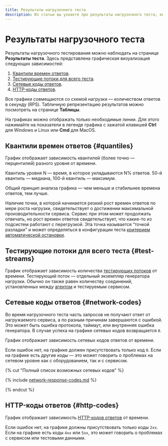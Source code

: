```yaml
---
title: Результаты нагрузочного теста
description: Из статьи вы узнаете про результаты нагрузочного теста, квантили времен ответов, тестирующие потоки для всего теста, сетевые коды ответов, HTTP-коды ответа.
---
```


# Результаты нагрузочного теста

Результаты нагрузочного тестирования можно наблюдать на странице **Результаты теста**. Здесь представлена графическая визуализация следующих зависимостей:

1. [Квантили времен ответов](#quantiles).
1. [Тестирующие потоки для всего теста](#test-streams).
1. [Сетевые коды ответов](#network-codes).
1. [HTTP-коды ответов](#http-codes).

Все графики совмещаются со схемой нагрузки — количеством ответов в секунду (RPS).
Табличную репрезентацию результатов можно посмотреть на странице **Таблицы**.

На графиках можно отображать только необходимые линии. Для этого нажимайте на показатели в легенде графика с зажатой клавишей **Ctrl** для Windows и Linux или **Cmd** для MacOS. 

## Квантили времен ответов {#quantiles}

График отображает зависимость квантилей (более точно — перцентилей) разного уровня от времени. 

Квантиль уровня N — время, в которое укладываются N% ответов. 50-й квантиль — медиана, 100-й квантиль — максимум.

Общий принцип анализа графика — чем меньше и стабильнее времена ответов, тем лучше.

Наличие точки, в которой начинается резкий рост времен ответов по мере роста нагрузки, свидетельствует о достижении максимальной производительности сервиса. Сервис при этом может продолжать отвечать, но рост времен ответов свидетельствует, что какие-то из подсистем работают с перегрузкой. Эта точка называется <q>точкой разладки</q> и может определяться в конфигурации теста [критерием автоматической остановки](auto-stop.md#basic-criteria).

## Тестирующие потоки для всего теста {#test-streams}

График отображает зависимость количества [тестирующих потоков](testing-stream.md) от времени.
Тестирующий поток — отдельный экземпляр генератора нагрузки. Обычно он также равен количеству соединений, установленных между [агентом](agent.md) и тестируемым сервисом.

## Сетевые коды ответов {#network-codes}

Во время нагрузочного теста часть запросов не получают ответ от нагружаемого сервиса, а по разным причинам завершаются с ошибкой. Это может быть ошибка протокола, таймаут, или внутренняя ошибка генератора. В случае успеха на графике сетевых кодов возвращается `0`.

График отображает зависимость сетевых кодов ответов от времени.

Если ошибок нет, на графике должен присутствовать только код `0`. Если на графике есть другие коды — это может говорить о проблемах на сетевом уровне как с оборудованием, так и с сервисом.

{% cut "Полный список возможных сетевых кодов" %} 

{% include [network-response-codes.md](../../_includes/load-testing/network-response-codes.md) %}

{% endcut %} 

## HTTP-коды ответов {#http-codes}

График отображает зависимость [HTTP-кодов ответов](https://ru.wikipedia.org/wiki/Список_кодов_состояния_HTTP) от времени.

Если ошибок нет, на графике должны присутствовать только коды `2xx`. Если на графике есть коды `4хх` или `5хх`, это может говорить о проблемах с сервисом или тестовыми данными.